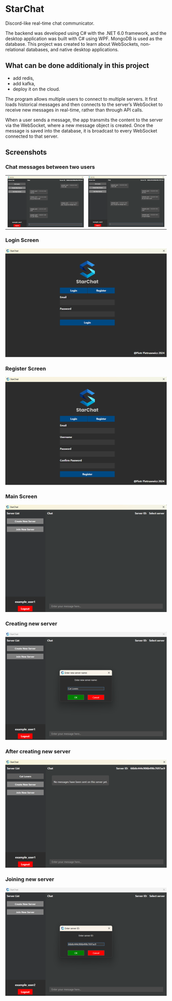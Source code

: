 # StarChat
Discord-like real-time chat communicator.

The backend was developed using C# with the .NET 6.0 framework, and the desktop application was built with C# using WPF. MongoDB is used as the database. This project was created to learn about WebSockets, non-relational databases, and native desktop applications.

## What can be done additionaly in this project
- add redis,
- add kafka,
- deploy it on the cloud.

The program allows multiple users to connect to multiple servers. It first loads historical messages and then connects to the server’s WebSocket to receive new messages in real-time, rather than through API calls.

When a user sends a message, the app transmits the content to the server via the WebSocket, where a new message object is created. Once the message is saved into the database, it is broadcast to every WebSocket connected to that server.

## Screenshots

### Chat messages between two users
<table>
<tr>
    <td><img src="./screenshots/chat_user1_perspective.png" alt="chat_user1_perspective"/></td>
    <td><img src="./screenshots/chat_user2_perspective.png" alt="chat_user2_perspective"/></td>
</tr>
</table>

### Login Screen
![login](./screenshots/login_window_login.png)

### Register Screen
![register](./screenshots/login_window_register.png)

### Main Screen
![main_screen](./screenshots/main_screen.png)

### Creating new server
![creating_new_server](./screenshots/creating_new_server.png)

### After creating new server
![after_creating_new_server](./screenshots/after_creating_new_server.png)

### Joining new server
![joining_new_server](./screenshots/joining_new_server.png)
